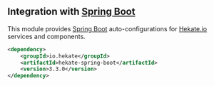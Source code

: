 ## Integration with [Spring Boot](https://projects.spring.io/spring-boot/)
 
This module provides [Spring Boot](https://projects.spring.io/spring-boot/) auto-configurations 
for [Hekate.io](https://github.com/hekate-io/hekate) services and components.
 
 ```xml
 <dependency>
     <groupId>io.hekate</groupId>
     <artifactId>hekate-spring-boot</artifactId>
     <version>3.3.0</version>
 </dependency>
 ```
